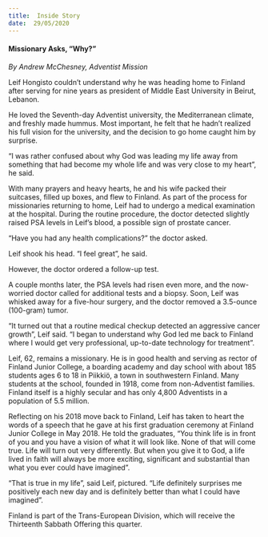 ```yaml
---
title:  Inside Story
date:  29/05/2020
---
```


#### Missionary Asks, “Why?”

_By Andrew McChesney, Adventist Mission_

Leif Hongisto couldn’t understand why he was heading home to Finland after serving for nine years as president of Middle East University in Beirut, Lebanon.

He loved the Seventh-day Adventist university, the Mediterranean climate, and freshly made hummus. Most important, he felt that he hadn’t realized his full vision for the university, and the decision to go home caught him by surprise.

“I was rather confused about why God was leading my life away from something that had become my whole life and was very close to my heart”, he said.

With many prayers and heavy hearts, he and his wife packed their suitcases, filled up boxes, and flew to Finland. As part of the process for missionaries returning to home, Leif had to undergo a medical examination at the hospital. During the routine procedure, the doctor detected slightly raised PSA levels in Leif’s blood, a possible sign of prostate cancer.

“Have you had any health complications?” the doctor asked.

Leif shook his head. “I feel great”, he said.

However, the doctor ordered a follow-up test.

A couple months later, the PSA levels had risen even more, and the now-worried doctor called for additional tests and a biopsy. Soon, Leif was whisked away for a five-hour surgery, and the doctor removed a 3.5-ounce (100-gram) tumor.

“It turned out that a routine medical checkup detected an aggressive cancer growth”, Leif said. “I began to understand why God led me back to Finland where I would get very professional, up-to-date technology for treatment”.

Leif, 62, remains a missionary. He is in good health and serving as rector of Finland Junior College, a boarding academy and day school with about 185 students ages 6 to 18 in Piikkiö, a town in southwestern Finland. Many students at the school, founded in 1918, come from non-Adventist families. Finland itself is a highly secular and has only 4,800 Adventists in a population of 5.5 million.

Reflecting on his 2018 move back to Finland, Leif has taken to heart the words of a speech that he gave at his first graduation ceremony at Finland Junior College in May 2018. He told the graduates, “You think life is in front of you and you have a vision of what it will look like. None of that will come true. Life will turn out very differently. But when you give it to God, a life lived in faith will always be more exciting, significant and substantial than what you ever could have imagined”.

“That is true in my life”, said Leif, pictured. “Life definitely surprises me positively each new day and is definitely better than what I could have imagined”.

Finland is part of the Trans-European Division, which will receive the Thirteenth Sabbath Offering this quarter.